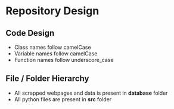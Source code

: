 # Repository Design

## Code Design

- Class names follow camelCase
- Variable names follow camelCase
- Function names follow underscore_case

## File / Folder Hierarchy

- All scrapped webpages and data is present in __database__ folder
- All python files are present in __src__ folder